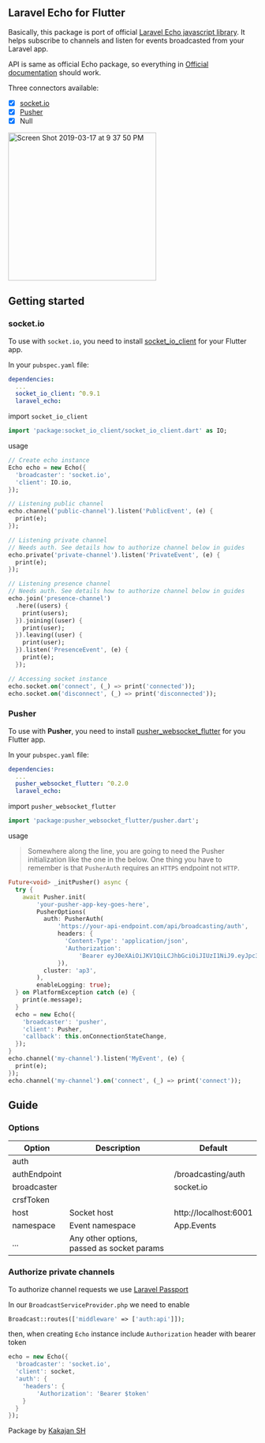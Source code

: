 ## Laravel Echo for Flutter

Basically, this package is port of official [Laravel Echo javascript library](https://github.com/laravel/echo). It helps subscribe to channels and listen for events broadcasted from your Laravel app.

API is same as official Echo package, so everything in [Official documentation](https://laravel.com/docs/5.7/broadcasting) should work.

Three connectors available:
- [x] [socket.io](#socket.io)
- [x] [Pusher](#pusher)
- [x] Null

<img width="300" alt="Screen Shot 2019-03-17 at 9 37 50 PM" src="https://user-images.githubusercontent.com/7093483/54494522-f15eef80-48fc-11e9-8fc1-e986bc004360.png">

## Getting started

### socket.io

To use with `socket.io`, you need to install [socket_io_client](https://pub.dartlang.org/packages/socket_io_client) for your Flutter app.

In your `pubspec.yaml` file:

```yaml
dependencies:
  ...
  socket_io_client: ^0.9.1
  laravel_echo:
```

import `socket_io_client`
```dart
import 'package:socket_io_client/socket_io_client.dart' as IO;
```

usage
```dart
// Create echo instance
Echo echo = new Echo({
  'broadcaster': 'socket.io',
  'client': IO.io,
});

// Listening public channel
echo.channel('public-channel').listen('PublicEvent', (e) {
  print(e);
});

// Listening private channel
// Needs auth. See details how to authorize channel below in guides
echo.private('private-channel').listen('PrivateEvent', (e) {
  print(e);
});

// Listening presence channel
// Needs auth. See details how to authorize channel below in guides
echo.join('presence-channel')
  .here((users) {
    print(users);
  }).joining((user) {
    print(user);
  }).leaving((user) {
    print(user);
  }).listen('PresenceEvent', (e) {
    print(e);
  });

// Accessing socket instance
echo.socket.on('connect', (_) => print('connected'));
echo.socket.on('disconnect', (_) => print('disconnected'));
```

### Pusher

To use with __Pusher__, you need to install [pusher_websocket_flutter](https://pub.dev/packages/pusher_websocket_flutter) for you Flutter app.

In your `pubspec.yaml` file:

```yaml
dependencies:
  ...
  pusher_websocket_flutter: ^0.2.0
  laravel_echo:
```

import `pusher_websocket_flutter`
```dart
import 'package:pusher_websocket_flutter/pusher.dart';
```

usage
> Somewhere along the line, you are going to need the Pusher initialization like the one in the below. One thing you have to remember is that `PusherAuth` requires an `HTTPS` endpoint not `HTTP`.

```dart
Future<void> _initPusher() async {
  try {
    await Pusher.init(
        'your-pusher-app-key-goes-here',
        PusherOptions(
          auth: PusherAuth(
              'https://your-api-endpoint.com/api/broadcasting/auth',
              headers: {
                'Content-Type': 'application/json',
                'Authorization':
                    'Bearer eyJ0eXAiOiJKV1QiLCJhbGciOiJIUzI1NiJ9.eyJpc3MiOiJodHRwOlwvXC93YW5kZXJpbmdob2cuYW11c2V0cmF2ZWwuY29tXC9hcGlcL2xvZ2luIiwiaWF0IjoxNTkyOTcyNTU3LCJleHAiOjE1OTQxODIxNTcsIm5iZiI6MTU5Mjk3MjU1NywianRpIjoiejFRTEpqNDgyQkJLbjVDRyIsInN1YiI6MTEsInBydiI6IjIzYmQ1Yzg5NDlmNjAwYWRiMzllNzAxYzQwMDg3MmRiN2E1OTc2ZjciLCJ1dWlkIjoiMTA5MTU2YmUtYzRmYi00MWVhLWIxYjQtZWZlMTY3MWM1ODM2In0.5MkYV6SoVdf_lkdwAmD8P0g5AFyntwVmJAZF5kVHsCs'
              }),
          cluster: 'ap3',
        ),
        enableLogging: true);
  } on PlatformException catch (e) {
    print(e.message);
  }
  echo = new Echo({
    'broadcaster': 'pusher',
    'client': Pusher,
    'callback': this.onConnectionStateChange,
  });
}
echo.channel('my-channel').listen('MyEvent', (e) {
  print(e);
});
echo.channel('my-channel').on('connect', (_) => print('connect'));
```

## Guide

### Options

| Option       | Description                                | Default               |
| ------------ | ------------------------------------------ | --------------------- |
| auth         |                                            |                       |
| authEndpoint |                                            | /broadcasting/auth    |
| broadcaster  |                                            | socket.io             |
| crsfToken    |                                            |                       |
| host         | Socket host                                | http://localhost:6001 |
| namespace    | Event namespace                            | App.Events            |
| ...          | Any other options, passed as socket params |                       |

### Authorize private channels

To authorize channel requests we use [Laravel Passport](https://laravel.com/docs/5.7/passport)

In our `BroadcastServiceProvider.php` we need to enable
```php
Broadcast::routes(['middleware' => ['auth:api']]);
```

then, when creating `Echo` instance include `Authorization` header with bearer token
```dart
echo = new Echo({
  'broadcaster': 'socket.io',
  'client': socket,
  'auth': {
    'headers': {
        'Authorization': 'Bearer $token'
    }
  }
});
```

Package by [Kakajan SH](http://kakajan.sh)
